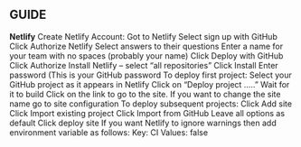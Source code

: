 ## GUIDE

**Netlify**
Create Netlify Account:
Got to Netlify
Select sign up with GitHub
Click Authorize Netlify
Select answers to their questions
Enter a name for your team with no spaces (probably your name)
Click Deploy with GitHub
Click Authorize
Install Netlify – select “all repositories”
Click Install
Enter password (This is your GitHub password
To deploy first project:
Select your GitHub project as it appears in Netlify
Click on “Deploy project …..”
Wait for it to build
Click on the link to go to the site.
If you want to change the site name go to site configuration
To deploy subsequent projects:
Click Add site
Click Import existing project
Click Import from GitHub
Leave all options as default
Click deploy site
If you want Netlify to ignore warnings then add environment variable as follows:
Key: CI
Values: false